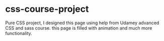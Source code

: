 # css-course-project
Pure CSS project, I designed this page using help from Udamey advanced CSS and sass course. this page is filled with animation and much more functionality.
